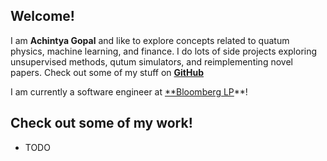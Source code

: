 ## Welcome!

I am **Achintya Gopal** and like to explore concepts related to quatum physics, machine learning, and finance. I do lots of side projects exploring unsupervised methods, qutum simulators, and reimplementing novel papers. Check out some of my stuff on **[GitHub](https://www.github.com/achintyagopal)**

I am currently a software engineer at [**Bloomberg LP](https://www.bloomberg.com)**!

## Check out some of my work!

* TODO

